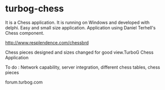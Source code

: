 turbog-chess
============

It is a Chess application. It is running on Windows and developed with delphi.  Easy and small size application.  Application using Daniel Terhell's Chess component.

http://www.resplendence.com/chessbrd

Chess pieces designed and sizes changed for good view.TurboG Chess Application

To do :  Network capability, server integration, different chess tables, chess pieces

forum.turbog.com
